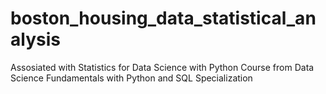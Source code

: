 # boston_housing_data_statistical_analysis
Assosiated with Statistics for Data Science with Python Course from Data Science Fundamentals with Python and SQL Specialization
